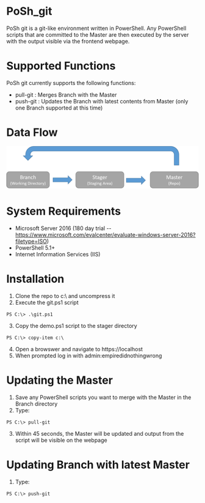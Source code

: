 # PoSh_git
PoSh git is a git-like environment written in PowerShell. Any PowerShell scripts that are committed to the Master are then executed by the server with the output visible via the frontend webpage.


# Supported Functions
PoSh git currently supports the following functions:
- pull-git : Merges Branch with the Master
- push-git : Updates the Branch with latest contents from Master (only one Branch supported at this time)


# Data Flow
![Alt text](https://github.com/WiredPulse/PoSh_git/blob/master/Flow.png?raw=true "Optional Title")
<br>

# System Requirements
- Microsoft Server 2016 (180 day trial -- https://www.microsoft.com/evalcenter/evaluate-windows-server-2016?filetype=ISO)
- PowerShell 5.1+
- Internet Information Services (IIS)

# Installation
1) Clone the repo to c:\ and uncompress it
2) Execute the git.ps1 script
```
PS C:\> .\git.ps1
```
3) Copy the demo.ps1 script to the stager directory
```
PS C:\> copy-item c:\
```
4. Open a browswer and navigate to https://localhost
5. When prompted log in with admin:empiredidnothingwrong


# Updating the Master
1. Save any PowerShell scripts you want to merge with the Master in the Branch directory<br>
2. Type:
```
PS C:\> pull-git
```
3. Within 45 seconds, the Master will be updated and output from the script will be visible on the webpage<br>

# Updating Branch with latest Master
1. Type:
```
PS C:\> push-git
```
